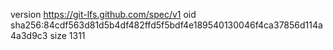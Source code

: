 version https://git-lfs.github.com/spec/v1
oid sha256:84cdf563d81d5b4df482ffd5f5bdf4e189540130046f4ca37856d114a4a3d9c3
size 1311
